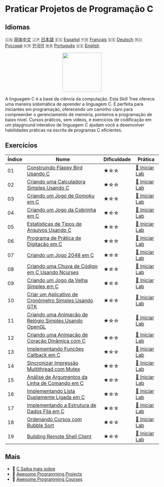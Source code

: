 # Praticar Projetos de Programação C

## Idiomas

🇨🇳 [简体中文](README_zh.md) 🇯🇵 [日本語](README_ja.md) 🇪🇸 [Español](README_es.md) 🇫🇷 [Français](README_fr.md) 🇩🇪 [Deutsch](README_de.md) 🇷🇺 [Русский](README_ru.md) 🇰🇷 [한국어](README_ko.md) 🇧🇷 [Português](README_pt.md) 🇺🇸 [English](README.md) 

<div align="center">
<img width="128px" src="https://file.labex.io/path/GAbMWgBPUOxV.png">
</div>

A linguagem C é a base da ciência da computação. Esta Skill Tree oferece uma maneira sistemática de aprender a linguagem C. É perfeita para iniciantes em programação, oferecendo um caminho claro para compreender o gerenciamento de memória, ponteiros e programação de baixo nível. Cursos práticos, sem vídeos, e exercícios de codificação em um playground interativo de linguagem C ajudam você a desenvolver habilidades práticas na escrita de programas C eficientes.

## Exercícios

|   Índice | Nome                                                                                                                                                 | Dificuldade   | Prática                                                                                                       |
|----------|------------------------------------------------------------------------------------------------------------------------------------------------------|---------------|---------------------------------------------------------------------------------------------------------------|
|       01 | [Construindo Flappy Bird Usando C](https://labex.io/pt/courses/project-building-flappy-bird-using-c)                                                 | ★☆☆           | [🚀 Iniciar Lab](https://labex.io/pt/courses/project-building-flappy-bird-using-c)                            |
|       02 | [Criando uma Calculadora Simples Usando C](https://labex.io/pt/courses/project-making-a-simple-calculator-using-c)                                   | ★☆☆           | [🚀 Iniciar Lab](https://labex.io/pt/courses/project-making-a-simple-calculator-using-c)                      |
|       03 | [Criando um Jogo de Gomoku em C](https://labex.io/pt/courses/project-creating-a-gomoku-game-in-c)                                                    | ★☆☆           | [🚀 Iniciar Lab](https://labex.io/pt/courses/project-creating-a-gomoku-game-in-c)                             |
|       04 | [Criando um Jogo da Cobrinha em C](https://labex.io/pt/courses/project-creating-a-snake-game-in-c)                                                   | ★☆☆           | [🚀 Iniciar Lab](https://labex.io/pt/courses/project-creating-a-snake-game-in-c)                              |
|       05 | [Estatísticas de Tipos de Arquivos Usando C](https://labex.io/pt/courses/project-file-type-statistics-using-c)                                       | ★☆☆           | [🚀 Iniciar Lab](https://labex.io/pt/courses/project-file-type-statistics-using-c)                            |
|       06 | [Programa de Prática de Digitação em C](https://labex.io/pt/courses/project-typing-practice-program-using-c)                                         | ★☆☆           | [🚀 Iniciar Lab](https://labex.io/pt/courses/project-typing-practice-program-using-c)                         |
|       07 | [Criando um Jogo 2048 em C](https://labex.io/pt/courses/project-creating-a-2048-game-in-c)                                                           | ★☆☆           | [🚀 Iniciar Lab](https://labex.io/pt/courses/project-creating-a-2048-game-in-c)                               |
|       08 | [Criando uma Chuva de Código em C Usando Ncurses](https://labex.io/pt/courses/project-creating-a-code-rain-in-c-using-ncurses)                       | ★☆☆           | [🚀 Iniciar Lab](https://labex.io/pt/courses/project-creating-a-code-rain-in-c-using-ncurses)                 |
|       09 | [Criando um Jogo da Velha Simples em C](https://labex.io/pt/courses/project-creating-a-simple-tic-tac-toe-game-in-c)                                 | ★☆☆           | [🚀 Iniciar Lab](https://labex.io/pt/courses/project-creating-a-simple-tic-tac-toe-game-in-c)                 |
|       10 | [Criar um Aplicativo de Cronômetro Simples Usando GTK](https://labex.io/pt/courses/project-create-a-simple-stopwatch-app-using-gtk)                  | ★☆☆           | [🚀 Iniciar Lab](https://labex.io/pt/courses/project-create-a-simple-stopwatch-app-using-gtk)                 |
|       11 | [Criando uma Animação de Relógio Simples Usando OpenGL](https://labex.io/pt/courses/project-creating-a-simple-clock-animation-using-opengl-and-glut) | ★☆☆           | [🚀 Iniciar Lab](https://labex.io/pt/courses/project-creating-a-simple-clock-animation-using-opengl-and-glut) |
|       12 | [Criando uma Animação de Coração Dinâmica com C](https://labex.io/pt/courses/project-creating-a-dynamic-heart-animation-with-c)                      | ★☆☆           | [🚀 Iniciar Lab](https://labex.io/pt/courses/project-creating-a-dynamic-heart-animation-with-c)               |
|       13 | [Implementando Funções Callback em C](https://labex.io/pt/courses/project-callback-functions)                                                        | ★☆☆           | [🚀 Iniciar Lab](https://labex.io/pt/courses/project-callback-functions)                                      |
|       14 | [Sincronizar Impressão Multithread com Mutex](https://labex.io/pt/courses/project-chaotic-typewriter)                                                | ★☆☆           | [🚀 Iniciar Lab](https://labex.io/pt/courses/project-chaotic-typewriter)                                      |
|       15 | [Análise de Argumentos da Linha de Comando em C](https://labex.io/pt/courses/project-command-line-arguments)                                         | ★☆☆           | [🚀 Iniciar Lab](https://labex.io/pt/courses/project-command-line-arguments)                                  |
|       16 | [Implementando Lista Duplamente Ligada em C](https://labex.io/pt/courses/project-doubly-linked-list)                                                 | ★☆☆           | [🚀 Iniciar Lab](https://labex.io/pt/courses/project-doubly-linked-list)                                      |
|       17 | [Implementando a Estrutura de Dados Fila em C](https://labex.io/pt/courses/project-implementing-a-queue)                                             | ★☆☆           | [🚀 Iniciar Lab](https://labex.io/pt/courses/project-implementing-a-queue)                                    |
|       18 | [Ordenando Cursos com Bubble Sort](https://labex.io/pt/courses/project-organizing-course-list)                                                       | ★☆☆           | [🚀 Iniciar Lab](https://labex.io/pt/courses/project-organizing-course-list)                                  |
|       19 | [Building Remote Shell Client](https://labex.io/pt/courses/project-remote-shell)                                                                     | ★☆☆           | [🚀 Iniciar Lab](https://labex.io/pt/courses/project-remote-shell)                                            |

## Mais

- 🔗 [C Saiba mais sobre](https://labex.io/pt/skilltrees/c)
- 🔗 [Awesome Programming Projects](https://github.com/labex-labs/awesome-programming-projects)
- 🔗 [Awesome Programming Courses](https://github.com/labex-labs/awesome-programming-courses)

